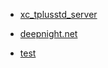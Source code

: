 <!-- sidebar -->

- [xc_tplusstd_server](/xc_tplusstd_server/)

<!-- - [cute_framework](/cute_framework/) -->

<!-- - [xmake](/xmake/) -->

- [deepnight.net](/deepnight.net/)

<!-- - [rizz](/rizz/) -->

- [test](/test/)
